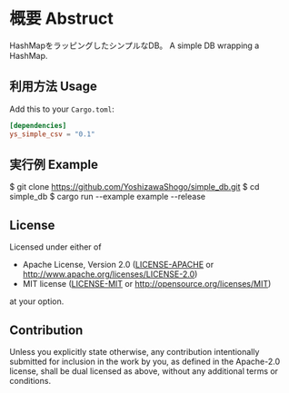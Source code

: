 # 概要 Abstruct

HashMapをラッピングしたシンプルなDB。
A simple DB wrapping a HashMap.

## 利用方法 Usage

Add this to your `Cargo.toml`:

```toml
[dependencies]
ys_simple_csv = "0.1"
```

## 実行例 Example

  $ git clone https://github.com/YoshizawaShogo/simple_db.git
  $ cd simple_db
  $ cargo run --example example --release

## License

Licensed under either of

 * Apache License, Version 2.0
   ([LICENSE-APACHE](LICENSE-APACHE) or http://www.apache.org/licenses/LICENSE-2.0)
 * MIT license
   ([LICENSE-MIT](LICENSE-MIT) or http://opensource.org/licenses/MIT)

at your option.

## Contribution

Unless you explicitly state otherwise, any contribution intentionally submitted
for inclusion in the work by you, as defined in the Apache-2.0 license, shall be
dual licensed as above, without any additional terms or conditions.